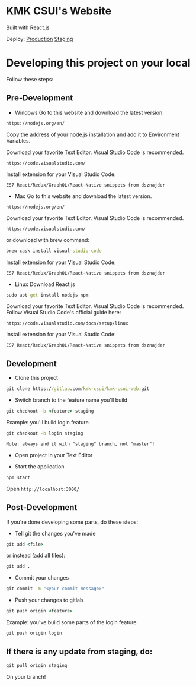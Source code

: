 # KMK CSUI's Website

Built with React.js

Deploy:
[Production](kmk-csui-web.herokuapp.com)
[Staging](kmkcsui-staging.herokuapp.com)

# Developing this project on your local

Follow these steps:

## Pre-Development
* Windows
Go to this website and download the latest version.
```
https://nodejs.org/en/
```
Copy the address of your node.js installation and add it to Environment Variables. 

Download your favorite Text Editor. Visual Studio Code is recommended.
```
https://code.visualstudio.com/
```

Install extension for your Visual Studio Code:
```
ES7 React/Redux/GraphQL/React-Native snippets from dsznajder
```

* Mac
Go to this website and download the latest version.
```
https://nodejs.org/en/
```

Download your favorite Text Editor. Visual Studio Code is recommended.
```
https://code.visualstudio.com/
```
or download with brew command:
```cmd
brew cask install visual-studio-code
```

Install extension for your Visual Studio Code:
```
ES7 React/Redux/GraphQL/React-Native snippets from dsznajder
```

* Linux
Download React.js
```cmd
sudo apt-get install nodejs npm
```

Download your favorite Text Editor. Visual Studio Code is recommended.
Follow Visual Studio Code's official guide here:
```
https://code.visualstudio.com/docs/setup/linux
```

Install extension for your Visual Studio Code:
```
ES7 React/Redux/GraphQL/React-Native snippets from dsznajder
```

## Development
* Clone this project
```cmd
git clone https://gitlab.com/kmk-csui/kmk-csui-web.git
```

* Switch branch to the feature name you'll build
```cmd
git checkout -b <feature> staging
```

Example: you'll build login feature.
```cmd
git checkout -b login staging
```

`Note: always end it with "staging" branch, not "master"!`

* Open project in your Text Editor

* Start the application
```cmd
npm start
```
Open `http://localhost:3000/`

## Post-Development
If you're done developing some parts, do these steps:

* Tell git the changes you've made
```cmd
git add <file>
```
or instead (add all files):
```cmd
git add .
```

* Commit your changes
```cmd
git commit -m "<your commit message>"
```

* Push your changes to gitlab
```cmd
git push origin <feature>
```

Example: you've build some parts of the login feature.
```cmd
git push origin login
```

## If there is any update from staging, do:
```cmd
git pull origin staging
```
On your branch!